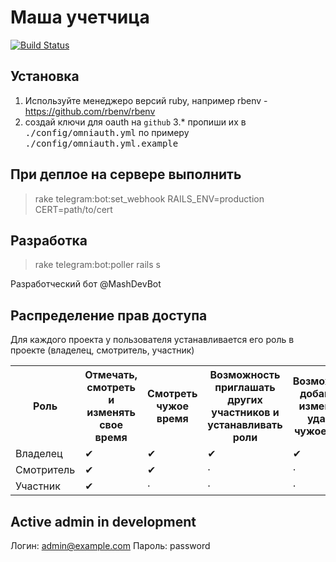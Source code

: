 # Маша учетчица

[![Build Status](https://travis-ci.org/BrandyMint/masha.svg?branch=master)](https://travis-ci.org/BrandyMint/masha)

## Установка

1. Используйте менеджеро версий ruby, например rbenv - https://github.com/rbenv/rbenv
2. создай ключи для oauth на `github`
3.* пропиши их в <tt>./config/omniauth.yml</tt> по примеру <tt>./config/omniauth.yml.example</tt>

## При деплое на сервере выполнить

> rake telegram:bot:set_webhook RAILS_ENV=production CERT=path/to/cert

## Разработка

> rake telegram:bot:poller 
> rails s

Разработческий бот @MashDevBot

## Распределение прав доступа

Для каждого проекта у пользователя устанавливается его роль в проекте (владелец, смотритель, участник)

<table>
<tr>
<th>Роль</th>
<th>Отмечать, смотреть и изменять свое время</th>
<th>Смотреть чужое время</th>
<th>Возможность приглашать других участников и устанавливать роли</th>
<th>Возможность добавлять, изменять и удалять чужое время</th></tr>
<tr><td>Владелец</td><td>&#10004;</td><td>&#10004;</td><td>&#10004;</td><td>&#10004;</td></tr>
<tr><td>Смотритель</td><td>&#10004;</td><td>&#10004;</td><td>&middot;</td><td>&middot;</td></tr>
<tr><td>Участник</td><td>&#10004;</td><td>&middot;</td><td>&middot;</td><td>&middot;</td></tr>
</table>

## Active admin in development

Логин: admin@example.com
Пароль: password
